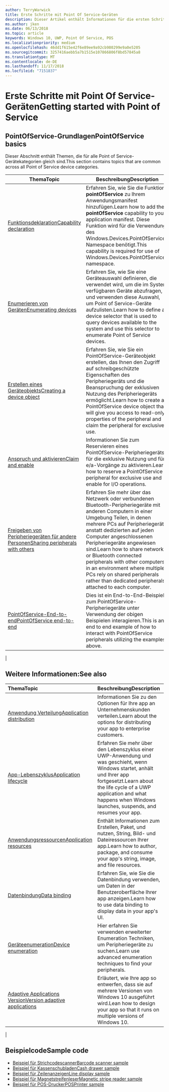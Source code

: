 ```yaml
---
author: TerryWarwick
title: Erste Schritte mit Point Of Service-Geräten
description: Dieser Artikel enthält Informationen für die ersten Schritte mit PointOfService-UWP-Apps.
ms.author: jken
ms.date: 06/13/2018
ms.topic: article
keywords: Windows 10, UWP, Point Of Service, POS
ms.localizationpriority: medium
ms.openlocfilehash: 46dd1f615e42f6e89ee9a92cb980299e9a0e5205
ms.sourcegitcommit: 3257416aebb5a7b1515e107866806f8bd57845a8
ms.translationtype: MT
ms.contentlocale: de-DE
ms.lasthandoff: 11/17/2018
ms.locfileid: "7151837"
---
```

# <a name="getting-started-with-point-of-service"></a><span data-ttu-id="785dd-104">Erste Schritte mit Point Of Service-Geräten</span><span class="sxs-lookup"><span data-stu-id="785dd-104">Getting started with Point of Service</span></span>

## <a name="pointofservice-basics"></a><span data-ttu-id="785dd-105">PointOfService-Grundlagen</span><span class="sxs-lookup"><span data-stu-id="785dd-105">PointOfService basics</span></span>

<span data-ttu-id="785dd-106">Dieser Abschnitt enthält Themen, die für alle Point of Service-Gerätekategorien gleich sind.</span><span class="sxs-lookup"><span data-stu-id="785dd-106">This section contains topics that are common across all Point of Service device categories.</span></span>

|<span data-ttu-id="785dd-107">Thema</span><span class="sxs-lookup"><span data-stu-id="785dd-107">Topic</span></span> |<span data-ttu-id="785dd-108">Beschreibung</span><span class="sxs-lookup"><span data-stu-id="785dd-108">Description</span></span> |
|------|------------|
| [<span data-ttu-id="785dd-109">Funktionsdeklaration</span><span class="sxs-lookup"><span data-stu-id="785dd-109">Capability declaration</span></span>](pos-basics-capability.md)      | <span data-ttu-id="785dd-110">Erfahren Sie, wie Sie die Funktion **pointOfService** zu Ihrem Anwendungsmanifest hinzufügen.</span><span class="sxs-lookup"><span data-stu-id="785dd-110">Learn how to add the **pointOfService** capability to your application manifest.</span></span>  <span data-ttu-id="785dd-111">Diese Funktion wird für die Verwendung des Windows.Devices.PointOfService-Namespace benötigt.</span><span class="sxs-lookup"><span data-stu-id="785dd-111">This capability is required for use of Windows.Devices.PointOfService namespace.</span></span>  |
| [<span data-ttu-id="785dd-112">Enumerieren von Geräten</span><span class="sxs-lookup"><span data-stu-id="785dd-112">Enumerating devices</span></span>](pos-basics-enumerating.md)        | <span data-ttu-id="785dd-113">Erfahren Sie, wie Sie eine Geräteauswahl definieren, die verwendet wird, um die im System verfügbaren Geräte abzufragen, und verwenden diese Auswahl, um Point of Service-Geräte aufzulisten.</span><span class="sxs-lookup"><span data-stu-id="785dd-113">Learn how to define a device selector that is used to query devices available to the system and use this selector to enumerate Point of Service devices.</span></span>  |
| [<span data-ttu-id="785dd-114">Erstellen eines Geräteobjekts</span><span class="sxs-lookup"><span data-stu-id="785dd-114">Creating a device object</span></span>](pos-basics-deviceobject.md)  | <span data-ttu-id="785dd-115">Erfahren Sie, wie Sie ein PointOfService-Geräteobjekt erstellen, das Ihnen den Zugriff auf schreibgeschützte Eigenschaften des Peripheriegeräts und die Beanspruchung der exklusiven Nutzung des Peripheriegeräts ermöglicht.</span><span class="sxs-lookup"><span data-stu-id="785dd-115">Learn how to create a PointOfService device object that will give you access to read-only properties of the peripheral and claim the peripheral for exclusive use.</span></span> |
| [<span data-ttu-id="785dd-116">Anspruch und aktivieren</span><span class="sxs-lookup"><span data-stu-id="785dd-116">Claim and enable</span></span> ](pos-basics-claim.md)  | <span data-ttu-id="785dd-117">Informationen Sie zum Reservieren eines PointOfService-Peripheriegeräts für die exklusive Nutzung und für e/a-Vorgänge zu aktivieren.</span><span class="sxs-lookup"><span data-stu-id="785dd-117">Learn how to reserve a PointOfService peripheral for exclusive use and enable for I/O operations.</span></span>  |
| [<span data-ttu-id="785dd-118">Freigeben von Peripheriegeräten für andere Personen</span><span class="sxs-lookup"><span data-stu-id="785dd-118">Sharing peripherals with others</span></span>](pos-basics-sharing.md) | <span data-ttu-id="785dd-119">Erfahren Sie mehr über das Netzwerk oder verbundenen Bluetooth-Peripheriegeräte mit anderen Computern in einer Umgebung Teilen, in denen mehrere PCs auf Peripheriegeräte anstatt dedizierten auf jeden Computer angeschlossenen Peripheriegeräte angewiesen sind.</span><span class="sxs-lookup"><span data-stu-id="785dd-119">Learn how to share network or Bluetooth connected peripherals with other computers in an environment where multiple PCs rely on shared peripherals rather than dedicated peripherals attached to each computer.</span></span>
| [<span data-ttu-id="785dd-120">PointOfService-End-to-end</span><span class="sxs-lookup"><span data-stu-id="785dd-120">PointOfService end-to-end</span></span>](pos-get-started.md)  | <span data-ttu-id="785dd-121">Dies ist ein End-to-End-Beispiel zum PointOfService-Peripheriegeräte unter Verwendung der obigen Beispielen interagieren.</span><span class="sxs-lookup"><span data-stu-id="785dd-121">This is an end to end example of how to interact with PointOfService peripherals utilizing the examples above.</span></span> |
|

## <a name="see-also"></a><span data-ttu-id="785dd-122">Weitere Informationen:</span><span class="sxs-lookup"><span data-stu-id="785dd-122">See also</span></span>

| <span data-ttu-id="785dd-123">Thema</span><span class="sxs-lookup"><span data-stu-id="785dd-123">Topic</span></span>   | <span data-ttu-id="785dd-124">Beschreibung</span><span class="sxs-lookup"><span data-stu-id="785dd-124">Description</span></span> |
|:--------|:------------|
| [<span data-ttu-id="785dd-125">Anwendung Verteilung</span><span class="sxs-lookup"><span data-stu-id="785dd-125">Application distribution</span></span>](../publish/distribute-lob-apps-to-enterprises.md) | <span data-ttu-id="785dd-126">Informationen Sie zu den Optionen für Ihre app an Unternehmenskunden verteilen.</span><span class="sxs-lookup"><span data-stu-id="785dd-126">Learn about the options for distributing your app to enterprise customers.</span></span> |
| [<span data-ttu-id="785dd-127">App-Lebenszyklus</span><span class="sxs-lookup"><span data-stu-id="785dd-127">Application lifecycle</span></span>](../launch-resume/app-lifecycle.md) | <span data-ttu-id="785dd-128">Erfahren Sie mehr über den Lebenszyklus einer UWP-Anwendung und was geschieht, wenn Windows startet, anhält und Ihrer app fortgesetzt.</span><span class="sxs-lookup"><span data-stu-id="785dd-128">Learn about the life cycle of a UWP application and what happens when Windows launches, suspends, and resumes your app.</span></span> |
| [<span data-ttu-id="785dd-129">Anwendungsressourcen</span><span class="sxs-lookup"><span data-stu-id="785dd-129">Application resources</span></span>](../app-resources/index.md) | <span data-ttu-id="785dd-130">Enthält Informationen zum Erstellen, Paket, und nutzen, String, Bild- und Dateiressourcen Ihrer app.</span><span class="sxs-lookup"><span data-stu-id="785dd-130">Learn how to author, package, and consume your app's string, image, and file resources.</span></span> |
| [<span data-ttu-id="785dd-131">Datenbindung</span><span class="sxs-lookup"><span data-stu-id="785dd-131">Data binding</span></span>](../data-binding/index.md) | <span data-ttu-id="785dd-132">Erfahren Sie, wie Sie die Datenbindung verwenden, um Daten in der Benutzeroberfläche Ihrer app anzeigen.</span><span class="sxs-lookup"><span data-stu-id="785dd-132">Learn how to use data binding to display data in your app's UI.</span></span> |
| [<span data-ttu-id="785dd-133">Geräteenumeration</span><span class="sxs-lookup"><span data-stu-id="785dd-133">Device enumeration</span></span>](enumerate-devices.md) | <span data-ttu-id="785dd-134">Hier erfahren Sie verwenden erweiterter Enumeration Techniken, um Peripheriegeräte zu suchen.</span><span class="sxs-lookup"><span data-stu-id="785dd-134">Learn use advanced enumeration techniques to find your peripherals.</span></span>|
| [<span data-ttu-id="785dd-135">Adaptive Applications Version</span><span class="sxs-lookup"><span data-stu-id="785dd-135">Version adaptive applications</span></span>](../debug-test-perf/version-adaptive-apps.md) | <span data-ttu-id="785dd-136">Erläutert, wie Ihre app so entwerfen, dass sie auf mehrere Versionen von Windows 10 ausgeführt wird.</span><span class="sxs-lookup"><span data-stu-id="785dd-136">Lean how to design your app so that it runs on multiple versions of Windows 10.</span></span>|
|


## <a name="sample-code"></a><span data-ttu-id="785dd-137">Beispielcode</span><span class="sxs-lookup"><span data-stu-id="785dd-137">Sample code</span></span>
+ [<span data-ttu-id="785dd-138">Beispiel für Strichcodescanner</span><span class="sxs-lookup"><span data-stu-id="785dd-138">Barcode scanner sample</span></span>](https://github.com/Microsoft/Windows-universal-samples/tree/master/Samples/BarcodeScanner)
+ [<span data-ttu-id="785dd-139">Beispiel für Kassenschubladen</span><span class="sxs-lookup"><span data-stu-id="785dd-139">Cash drawer sample</span></span>]( https://github.com/Microsoft/Windows-universal-samples/tree/master/Samples/CashDrawer)
+ [<span data-ttu-id="785dd-140">Beispiel für Zeilenanzeigen</span><span class="sxs-lookup"><span data-stu-id="785dd-140">Line display sample</span></span>](https://github.com/Microsoft/Windows-universal-samples/tree/master/Samples/LineDisplay)
+ [<span data-ttu-id="785dd-141">Beispiel für Magnetstreifenleser</span><span class="sxs-lookup"><span data-stu-id="785dd-141">Magnetic stripe reader sample</span></span>](https://github.com/Microsoft/Windows-universal-samples/tree/master/Samples/MagneticStripeReader)
+ [<span data-ttu-id="785dd-142">Beispiel für POS-Drucker</span><span class="sxs-lookup"><span data-stu-id="785dd-142">POSPrinter sample</span></span>](https://github.com/Microsoft/Windows-universal-samples/tree/master/Samples/PosPrinter)

